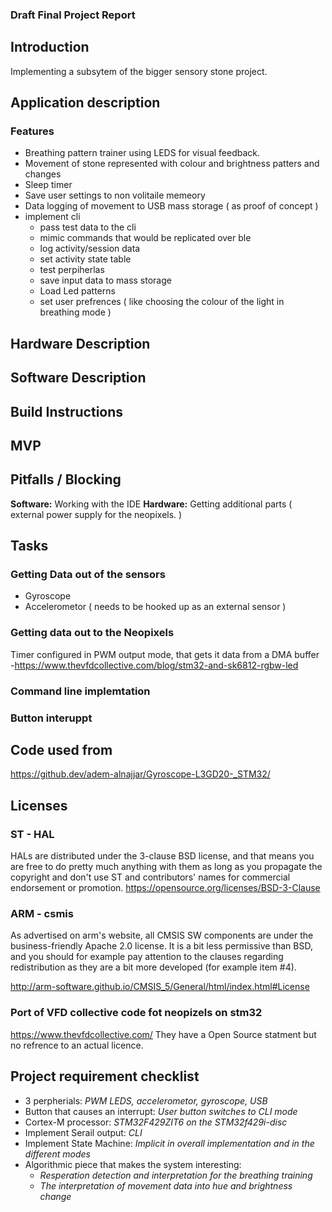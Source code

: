 ### Draft Final Project Report


## Introduction
Implementing a subsytem of the bigger sensory stone project. 

## Application description
### Features
- Breathing pattern trainer using LEDS for visual feedback.
- Movement of stone represented with colour and brightness patters and changes
- Sleep timer
- Save user settings to non volitaile memeory
- Data logging of movement  to USB mass storage ( as proof of concept )
- implement cli
  - pass test data to the cli
  - mimic commands that would be replicated over ble
  - log activity/session data
  - set activity  state table
  - test perpiherlas
  - save  input data to mass storage
  - Load Led patterns 
  - set user prefrences ( like choosing the colour of the light in breathing mode )
## Hardware Description
## Software Description
## Build Instructions
## MVP

## Pitfalls / Blocking 
**Software:**
Working with the IDE
**Hardware:**
Getting additional parts ( external power supply for the neopixels. ) 
## Tasks
### Getting Data out of the sensors
  - Gyroscope 
  - Accelerometor ( needs to be hooked up as an external sensor ) 

### Getting data out to the Neopixels 
Timer configured in PWM output mode, that gets it data from a DMA buffer
  -https://www.thevfdcollective.com/blog/stm32-and-sk6812-rgbw-led
  
### Command line implemtation 
### Button interuppt 


## Code used from 
https://github.dev/adem-alnajjar/Gyroscope-L3GD20-_STM32/

## Licenses
### ST - HAL

HALs are distributed under the 3-clause BSD license, and that means you are free to do pretty much anything with them as long as you propagate the copyright and don't use ST and contributors' names for commercial endorsement or promotion.
https://opensource.org/licenses/BSD-3-Clause

### ARM - csmis
As advertised on arm's website, all CMSIS SW components are under the business-friendly Apache 2.0 license. It is a bit less permissive than BSD, and you should for example pay attention to the clauses regarding redistribution as they are a bit more developed (for example item #4).

http://arm-software.github.io/CMSIS_5/General/html/index.html#License

### Port of VFD collective code fot neopizels on stm32
https://www.thevfdcollective.com/ They have a Open Source statment but no refrence to an actual licence. 

## Project requirement checklist
- 3 perpherials: _PWM LEDS, accelerometor, gyroscope, USB_
- Button that causes an interrupt: _User button switches to CLI mode_
- Cortex-M processor: _STM32F429ZIT6 on the STM32f429i-disc_
- Implement Serail output: _CLI_
- Implement State Machine: _Implicit in overall implementation and in the different modes_
- Algorithmic piece that makes the system interesting: 
  -  _Resperation detection and  interpretation for the breathing training_ 
  -  _The interpretation of movement data into hue and brightness change_ 


